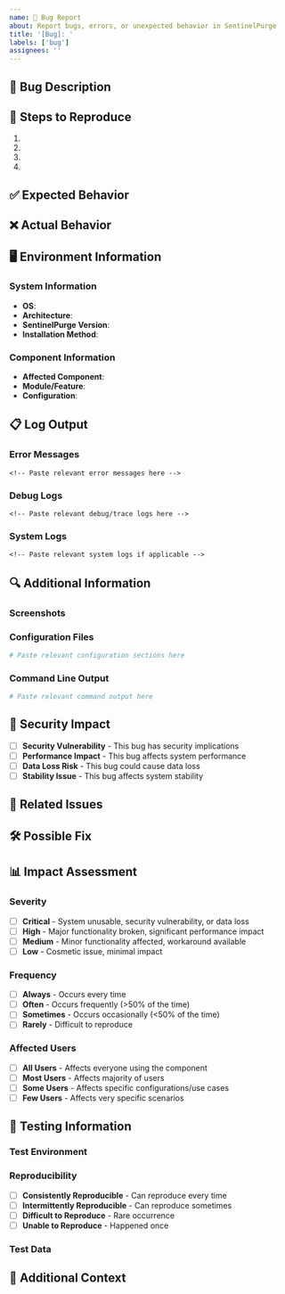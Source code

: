 ```yaml
---
name: 🐛 Bug Report
about: Report bugs, errors, or unexpected behavior in SentinelPurge
title: '[Bug]: '
labels: ['bug']
assignees: ''
---
```


## 🐛 Bug Description

<!-- A clear and concise description of what the bug is -->

## 🔄 Steps to Reproduce

1. <!-- First step -->
2. <!-- Second step -->
3. <!-- Third step -->
4. <!-- See error -->

## ✅ Expected Behavior

<!-- A clear description of what you expected to happen -->

## ❌ Actual Behavior

<!-- A clear description of what actually happened -->

## 🖥️ Environment Information

### System Information
- **OS**: <!-- Windows 10/11, Ubuntu 20.04, macOS 12.0, etc. -->
- **Architecture**: <!-- x64, ARM64 -->
- **SentinelPurge Version**: <!-- Version number or commit hash -->
- **Installation Method**: <!-- Package manager, source build, etc. -->

### Component Information
- **Affected Component**: <!-- Agent, Detection Engine, UI, etc. -->
- **Module/Feature**: <!-- Specific module or feature affected -->
- **Configuration**: <!-- Relevant configuration details -->

## 📋 Log Output

### Error Messages
```
<!-- Paste relevant error messages here -->
```

### Debug Logs
```
<!-- Paste relevant debug/trace logs here -->
```

### System Logs
```
<!-- Paste relevant system logs if applicable -->
```

## 🔍 Additional Information

### Screenshots
<!-- If applicable, add screenshots to help explain the problem -->

### Configuration Files
```yaml
# Paste relevant configuration sections here
```

### Command Line Output
```bash
# Paste relevant command output here
```

## 🚨 Security Impact

<!-- Describe any potential security implications of this bug -->

- [ ] **Security Vulnerability** - This bug has security implications
- [ ] **Performance Impact** - This bug affects system performance
- [ ] **Data Loss Risk** - This bug could cause data loss
- [ ] **Stability Issue** - This bug affects system stability

## 🔗 Related Issues

<!-- Link to any related issues or pull requests -->

## 🛠️ Possible Fix

<!-- If you have suggestions for how to fix the bug, describe them here -->

## 📊 Impact Assessment

### Severity
- [ ] **Critical** - System unusable, security vulnerability, or data loss
- [ ] **High** - Major functionality broken, significant performance impact
- [ ] **Medium** - Minor functionality affected, workaround available
- [ ] **Low** - Cosmetic issue, minimal impact

### Frequency
- [ ] **Always** - Occurs every time
- [ ] **Often** - Occurs frequently (>50% of the time)
- [ ] **Sometimes** - Occurs occasionally (<50% of the time)
- [ ] **Rarely** - Difficult to reproduce

### Affected Users
- [ ] **All Users** - Affects everyone using the component
- [ ] **Most Users** - Affects majority of users
- [ ] **Some Users** - Affects specific configurations/use cases
- [ ] **Few Users** - Affects very specific scenarios

## 🧪 Testing Information

### Test Environment
<!-- Describe the environment where you discovered this bug -->

### Reproducibility
- [ ] **Consistently Reproducible** - Can reproduce every time
- [ ] **Intermittently Reproducible** - Can reproduce sometimes
- [ ] **Difficult to Reproduce** - Rare occurrence
- [ ] **Unable to Reproduce** - Happened once

### Test Data
<!-- If specific test data or configurations are needed to reproduce -->

## 💬 Additional Context

<!-- Add any other context about the problem here -->
